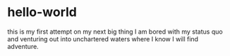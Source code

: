 # hello-world
this is my first attempt on my next big thing
I am bored with my status quo and venturing out into unchartered waters where I know I will find adventure.
